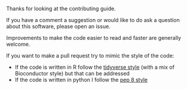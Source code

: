 Thanks for looking at the contributing guide.

If you have a comment a suggestion or would like to do ask a question about this software, please open an issue.

Improvements to make the code easier to read and faster are generally welcome.

If you want to make a pull request try to mimic the style of the code:
 - If the code is written in R follow the [tidyverse style](https://style.tidyverse.org/) (with a mix of Bioconductor style) but that can be addressed
 - If the code is written in python I follow the [pep 8 style](https://www.python.org/dev/peps/pep-0008/)
